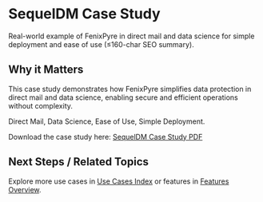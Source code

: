 # SequelDM Case Study

Real-world example of FenixPyre in direct mail and data science for simple deployment and ease of use (≤160-char SEO summary).


## Why it Matters
This case study demonstrates how FenixPyre simplifies data protection in direct mail and data science, enabling secure and efficient operations without complexity.

Direct Mail, Data Science, Ease of Use, Simple Deployment.

Download the case study here: [SequelDM Case Study PDF](/08-use-cases/sequeldm-case-study.pdf)

## Next Steps / Related Topics
Explore more use cases in [Use Cases Index](/08-use-cases/index) or features in [Features Overview](/07-features/index).